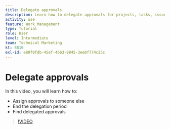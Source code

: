 ```yaml
---
title: Delegate approvals
description: Learn how to delegate approvals for projects, tasks, issues, and timecards to another [!DNL  Workfront] user.
activity: use
feature: Work Management
type: Tutorial
role: User
level: Intermediate
team: Technical Marketing
kt: 8810
exl-id: e89f0fdb-45ef-46b3-9845-3eebf774c25c
---
```

# Delegate approvals

In this video, you will learn how to:

* Assign approvals to someone else
* End the delegation period
* Find delegated approvals 

>[!VIDEO](https://video.tv.adobe.com/v/336094/?quality=12)

<!---
learn more URLS
Delegate approval request
--->
